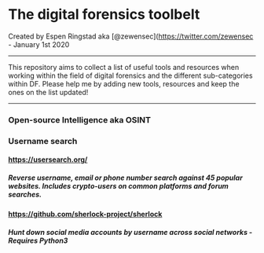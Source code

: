 The digital forensics toolbelt
===

Created by Espen Ringstad aka [@zewensec](https://twitter.com/zewensec  - January 1st 2020

--------------------------

This repository aims to collect a list of useful tools and resources when working within the field of digital forensics and the different
sub-categories within DF. Please help me by adding new tools, resources and keep the ones on the list updated! 

---------------



### Open-source Intelligence aka OSINT


### Username search

#### https://usersearch.org/
##### Reverse username, email or phone number search against 45 popular websites. Includes crypto-users on common platforms and forum searches. 


#### https://github.com/sherlock-project/sherlock
##### Hunt down social media accounts by username across social networks - Requires Python3 


###
#####


###
#####


###
#####


###
#####


###
#####


###
#####


###
#####


###
#####


###
#####


###
#####


###
#####


###
#####


###
#####


###
#####

